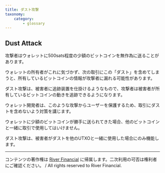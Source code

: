 ```yaml
---
title: ダスト攻撃
taxonomy:
    category:
        - glossary
---
```


## Dust Attack

攻撃者はウォレットに500sats程度の少額のビットコインを無作為に送ることがあります。

ウォレットの所有者がこれに気づかず、次の取引にこの「ダスト」を含めてしまうと、所有しているビットコインの情報が攻撃者に漏れる可能性があります。

ダスト攻撃は、被害者に追跡装置を仕掛けるようなもので、攻撃者は被害者が所有しているビットコインの動きを追跡できるようになります。 

ウォレット開発者は、このような攻撃からユーザーを保護するため、取引にダストを含めないよう対策を講じます。

ウォレットに少額のビットコインが勝手に送られてきた場合、他のビットコインと一緒に取引で使用してはいけません。

ダスト攻撃は、被害者がダストを他のUTXOと一緒に使用した場合にのみ機能します。

---
コンテンツの著作権は [River Financial](https://river.com/) に帰属します。二次利用の可否は権利者にご確認ください。 / All rights reserved to River Financial.
